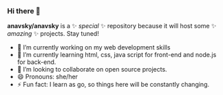 ### Hi there 👋


**anavsky/anavsky** is a ✨ _special_ ✨ repository because it will host some ✨ _amazing_ ✨ projects.
Stay tuned!

- 🔭 I’m currently working on my web development skills
- 🌱 I’m currently learning html, css, java script for front-end and node.js for back-end.
- 👯 I’m looking to collaborate on open source projects.
- 😄 Pronouns: she/her
- ⚡ Fun fact: I learn as go, so things here will be constantly changing.

